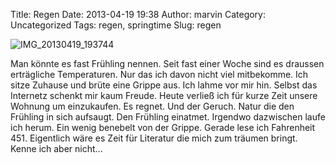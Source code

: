 Title: Regen
Date: 2013-04-19 19:38
Author: marvin
Category: Uncategorized
Tags: regen, springtime
Slug: regen

![IMG_20130419_193744]({filename}/images/IMG_20130419_193744.jpg)

Man könnte es fast Frühling nennen. Seit fast einer Woche sind es
draussen erträgliche Temperaturen. Nur das ich davon nicht viel
mitbekomme. Ich sitze Zuhause und brüte eine Grippe aus. Ich lahme vor
mir hin. Selbst das Internetz schenkt mir kaum Freude. Heute verließ ich
für kurze Zeit unsere Wohnung um einzukaufen. Es regnet. Und der Geruch.
Natur die den Frühling in sich aufsaugt. Den Frühling einatmet. Irgendwo
dazwischen laufe ich herum. Ein wenig benebelt von der Grippe. Gerade
lese ich Fahrenheit 451. Eigentlich wäre es Zeit für Literatur die mich
zum träumen bringt. Kenne ich aber nicht...

